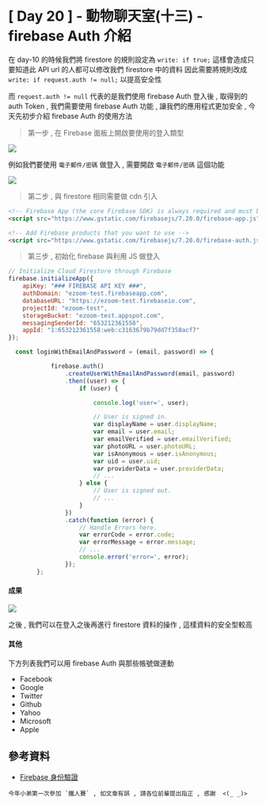 # [ Day 20 ] - 動物聊天室(十三) - firebase Auth 介紹

在 day-10 的時候我們將 firestore 的規則設定為 `write: if true;` 
這樣會造成只要知道此 API url 的人都可以修改我們 firestore 中的資料
因此需要將規則改成 `write: if request.auth != null;` 以提高安全性

而 `request.auth != null` 代表的是我們使用 firebase Auth 登入後 , 取得到的 auth Token , 
我們需要使用 firebase Auth 功能 , 讓我們的應用程式更加安全 , 
今天先初步介紹 firebase Auth 的使用方法 

> 第一步 , 在 Firebase 面板上開啟要使用的登入類型

![](https://i.imgur.com/etIyhNR.png)

例如我們要使用 `電子郵件/密碼` 做登入 , 需要開啟  `電子郵件/密碼` 這個功能

![](https://i.imgur.com/7du703i.png)

> 第二步 , 與 firestore 相同需要做 cdn 引入

```html
<!-- Firebase App (the core Firebase SDK) is always required and must be listed first -->
<script src="https://www.gstatic.com/firebasejs/7.20.0/firebase-app.js"></script>

<!-- Add Firebase products that you want to use -->
<script src="https://www.gstatic.com/firebasejs/7.20.0/firebase-auth.js"></script>
```

> 第三步 , 初始化 firebase 與利用 JS 做登入

```javascript
// Initialize Cloud Firestore through Firebase
firebase.initializeApp({
    apiKey: "### FIREBASE API KEY ###",
    authDomain: "ezoom-test.firebaseapp.com",
    databaseURL: "https://ezoom-test.firebaseio.com",
    projectId: "ezoom-test",
    storageBucket: "ezoom-test.appspot.com",
    messagingSenderId: "653212361558",
    appId: "1:653212361558:web:c3163679b79dd7f358acf7"
});

  const loginWithEmailAndPassword = (email, password) => {

            firebase.auth()
                .createUserWithEmailAndPassword(email, password)
                .then((user) => {
                    if (user) {

                        console.log('user=', user);

                        // User is signed in.
                        var displayName = user.displayName;
                        var email = user.email;
                        var emailVerified = user.emailVerified;
                        var photoURL = user.photoURL;
                        var isAnonymous = user.isAnonymous;
                        var uid = user.uid;
                        var providerData = user.providerData;
                        // ...
                    } else {
                        // User is signed out.
                        // ...
                    }
                })
                .catch(function (error) {
                    // Handle Errors here.
                    var errorCode = error.code;
                    var errorMessage = error.message;
                    // ...
                    console.error('error=', error);
                });
        };
```

#### 成果

![](https://i.imgur.com/vEomGE4.png)

之後 , 我們可以在登入之後再進行 firestore 資料的操作 , 這樣資料的安全型較高

#### 其他 

下方列表我們可以用 firebase Auth 與那些帳號做連動

- Facebook
- Google
- Twitter
- Github
- Yahoo
- Microsoft
- Apple

## 參考資料

- [Firebase 身份驗證](https://firebase.google.com/docs/auth)

```
今年小弟第一次參加 `鐵人賽` , 如文章有誤 , 請各位前輩提出指正 , 感謝  <(_ _)>
```
